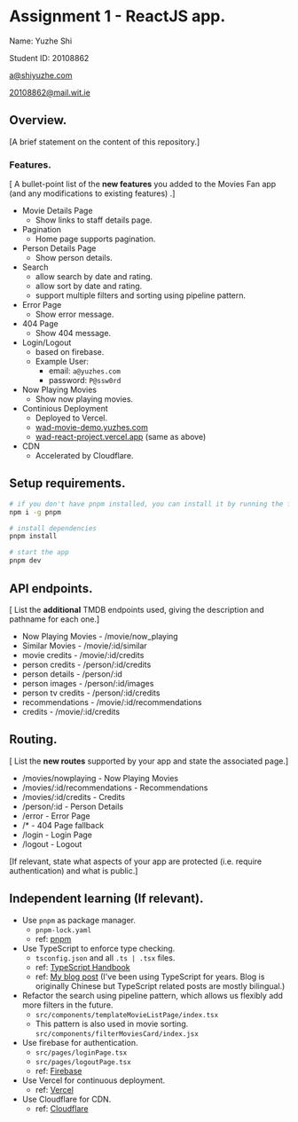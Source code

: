 # Assignment 1 - ReactJS app.

Name: Yuzhe Shi

Student ID: 20108862

[a@shiyuzhe.com](mailto:a@shiyuzhe.com)

[20108862@mail.wit.ie](mailto:20108862@mail.wit.ie)

## Overview.

[A brief statement on the content of this repository.]

### Features.

[ A bullet-point list of the __new features__ you added to the Movies Fan app (and any modifications to existing features) .]

- Movie Details Page
  - Show links to staff details page.
- Pagination
  - Home page supports pagination.
- Person Details Page
  - Show person details.
- Search
  - allow search by date and rating.
  - allow sort by date and rating.
  - support multiple filters and sorting using pipeline pattern.
- Error Page
  - Show error message.
- 404 Page
  - Show 404 message.
- Login/Logout
  - based on firebase.
  - Example User:
    - email: `a@yuzhes.com`
    - password: `P@ssw0rd`
- Now Playing Movies
  - Show now playing movies.
- Continious Deployment
  - Deployed to Vercel. 
  - [wad-movie-demo.yuzhes.com](https://wad-movie-demo.yuzhes.com/)
  - [wad-react-project.vercel.app](https://wad-react-project.vercel.app/) (same as above)
- CDN
  - Accelerated by Cloudflare.


## Setup requirements.

```bash
# if you don't have pnpm installed, you can install it by running the following command.
npm i -g pnpm

# install dependencies
pnpm install

# start the app
pnpm dev
```

## API endpoints.

[ List the __additional__ TMDB endpoints used, giving the description and pathname for each one.]

- Now Playing Movies - /movie/now_playing
- Similar Movies - /movie/:id/similar
- movie credits - /movie/:id/credits
- person credits - /person/:id/credits
- person details - /person/:id
- person images - /person/:id/images
- person tv credits - /person/:id/credits
- recommendations - /movie/:id/recommendations
- credits - /movie/:id/credits
<!-- e.g.

- Discover list of movies - discover/movie
- Movie details - movie/:id
- Movie genres = /genre/movie/list -->

## Routing.

[ List the __new routes__ supported by your app and state the associated page.]

- /movies/nowplaying - Now Playing Movies
- /movies/:id/recommendations - Recommendations
- /movies/:id/credits - Credits
- /person/:id - Person Details
- /error - Error Page
- /* - 404 Page fallback
- /login - Login Page
- /logout - Logout
<!-- - /blogs - displays all published blogs.
- /blogs/:id - displays a particular blog.
- /blogs/:id/comments - detail view of a particular blog and its comments.
- etc. -->

[If relevant, state what aspects of your app are protected (i.e. require authentication) and what is public.]

## Independent learning (If relevant).

<!-- Itemize the technologies/techniques you researched independently and adopted in your project,
i.e. aspects not covered in the lectures/labs. Include the source code filenames that illustrate these
(we do not require code excerpts) and provide references to the online resources that helped you (articles/blogs). -->

+ Use `pnpm` as package manager.
  - `pnpm-lock.yaml`
  - ref: [pnpm](https://pnpm.io/)
+ Use TypeScript to enforce type checking.
  - `tsconfig.json` and all `.ts | .tsx` files.
  - ref: [TypeScript Handbook](https://www.typescriptlang.org/docs/handbook/intro.html)
  - ref: [My blog post](https://blog.yuzhes.com/posts/typescript/easy-series.html) (I've been using TypeScript for years. Blog is originally Chinese but TypeScript related posts are mostly bilingual.)
+ Refactor the search using pipeline pattern, which allows us flexibly add more filters in the future.
  - `src/components/templateMovieListPage/index.tsx`
  - This pattern is also used in movie sorting. `src/components/filterMoviesCard/index.jsx`
+ Use firebase for authentication.
  - `src/pages/loginPage.tsx`
  - `src/pages/logoutPage.tsx`
  - ref: [Firebase](https://firebase.google.com/)
+ Use Vercel for continuous deployment.
  - ref: [Vercel](https://vercel.com/)
+ Use Cloudflare for CDN.
  - ref: [Cloudflare](https://www.cloudflare.com/)